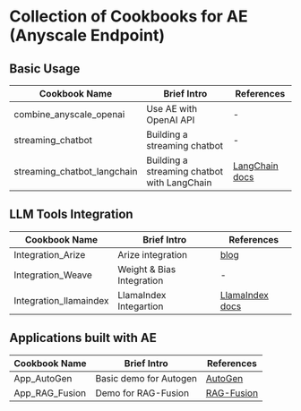 # Collection of Cookbooks for AE (Anyscale Endpoint)

## Basic Usage
| Cookbook Name | Brief Intro | References |
|--|--|--|
| combine_anyscale_openai | Use AE with OpenAI API|-| 
| streaming_chatbot| Building a streaming chatbot |-|
|streaming_chatbot_langchain|Building a streaming chatbot with LangChain|[LangChain docs](https://python.langchain.com/docs/integrations/chat/anyscale)|

## LLM Tools Integration
| Cookbook Name | Brief Intro | References |
|--|--|--|
|Integration_Arize|Arize integration|[blog](https://arize.com/blog/anyscale-endpoints-code-along/)|
|Integration_Weave|Weight & Bias Integration|-|
|Integration_llamaindex|LlamaIndex Integartion|[LlamaIndex docs](https://gpt-index.readthedocs.io/en/latest/examples/llm/anyscale.html)|

## Applications built with AE
| Cookbook Name | Brief Intro | References |
|--|--|--|
|App_AutoGen|Basic demo for Autogen|[AutoGen](https://github.com/microsoft/autogen)|
|App_RAG_Fusion|Demo for RAG-Fusion|[RAG-Fusion](https://github.com/Raudaschl/rag-fusion)|

